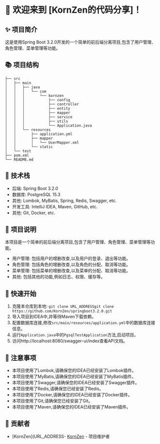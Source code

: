 # 🎉 欢迎来到 [KornZen的代码分享]！
## ✨ 项目简介
这是使用Spring Boot 3.2.0开发的一个简单的前后端分离项目,包含了用户管理、角色管理、菜单管理等功能。

## 📚 项目结构
```
├── src
│   ├── main
│   │   ├── java
│   │   │   └── com
│   │   │       └── kornzen
│   │   │           ├── config
│   │   │           ├── controller
│   │   │           ├── entity
│   │   │           ├── mapper
│   │   │           ├── service
│   │   │           ├── utils
│   │   │           └── Application.java
│   │   └── resources
│   │       ├── application.yml
│   │       ├── mapper
│   │       │   └── UserMapper.xml
│   │       └── static
│   └── test
├── pom.xml
└── README.md
```
## 🔧 技术栈
- 后端: Spring Boot 3.2.0
- 数据库: PostgreSQL 15.3
- 其他: Lombok, MyBatis, Spring, Redis, Swagger, etc.
- 开发工具: IntelliJ IDEA, Maven, GitHub, etc.
- 其他: Git, Docker, etc.
## 📝 项目说明
本项目是一个简单的前后端分离项目,包含了用户管理、角色管理、菜单管理等功能。
- 用户管理: 包括用户的增删改查,以及用户的登录、退出等功能。
- 角色管理: 包括角色的增删改查,以及角色的分配、取消等功能。
- 菜单管理: 包括菜单的增删改查,以及菜单的分配、取消等功能。
- 其他: 包括其他的功能,例如日志、权限、缓存等。

## 🚀 快速开始
1. 克隆本仓库到本地: `git clone URL_ADDRESSgit clone https://github.com/KornZen/springboot3.2.0.git`
2. 导入项目到IDEA中,并等待Maven下载依赖。
3. 配置数据库连接,修改`src/main/resources/application.yml`中的数据库连接信息。
4. 运行`Application.java`中的`PgsqlTestApplication`方法,启动项目。
5. 访问http://localhost:8080/swagger-ui/index查看API文档。

## 📝 注意事项
- 本项目使用了Lombok,请确保您的IDEA已经安装了Lombok插件。
- 本项目使用了MyBatis,请确保您的IDEA已经安装了MyBatis插件。
- 本项目使用了Swagger,请确保您的IDEA已经安装了Swagger插件。
- 本项目使用了Redis,请确保您已经安装了Redis。
- 本项目使用了Docker,请确保您的IDEA已经安装了Docker插件。
- 本项目使用了Git,请确保您已经安装了Git。
- 本项目使用了Maven,请确保您的IDEA已经安装了Maven插件。

## 🤝 贡献者
- [KornZen](URL_ADDRESS- [KornZen](https://github.com/KornZen) - 项目维护者
